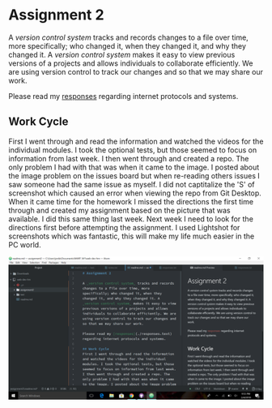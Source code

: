 # Assignment 2

A _version control system_ tracks and records changes to a file over time, more specifically; who changed it, when they changed it, and why they changed it. A _version control system_ makes it easy to view previous versions of a projects and allows individuals to collaborate efficiently. We are using version control to track our changes and so that we may share our work.

Please read my [responses](./responses.text) regarding internet protocols and systems.

## Work Cycle
First I went through and read the information and watched the videos for the individual modules. I took the optional tests, but those seemed to focus on information from last week. I then went through and created a repo. The only problem I had with that was when it came to the image. I posted about the image problem on the issues board but when re-reading others issues I saw someone had the same issue as myself. I did not captitalize the 'S' of screenshot which caused an error when viewing the repo from Git Desktop.  When it came time for the homework I missed the directions the first time through and created my assignment based on the picture that was available. I did this same thing last week. Next week I need to look for the directions first before attempting the assignment. I used Lightshot for screenshots which was fantastic, this will make my life much easier in the PC world.

![Image of My Atom Editor](./images/screenshot.png)
